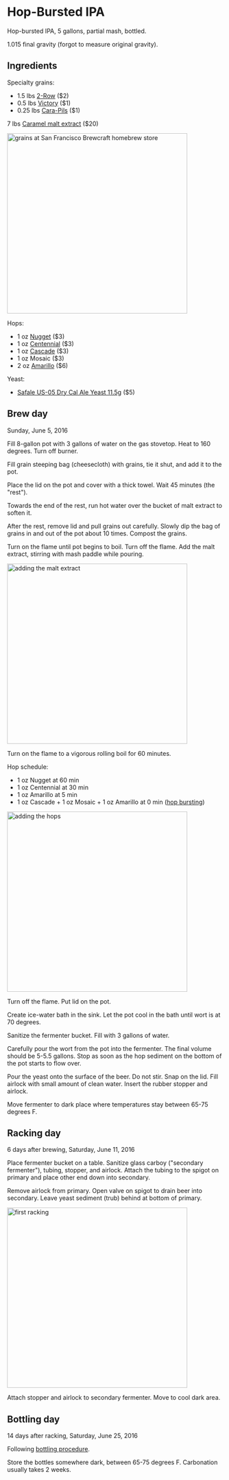 # Hop-Bursted IPA

Hop-bursted IPA, 5 gallons, partial mash, bottled.

1.015 final gravity (forgot to measure original gravity).

## Ingredients

Specialty grains:

* 1.5 lbs [2-Row] ($2)
* 0.5 lbs [Victory] ($1)
* 0.25 lbs [Cara-Pils] ($1)

7 lbs [Caramel malt extract][extract] ($20)

[2-Row]: http://www.sanfranciscobrewcraft.com/product_p/gr151.htm
[Victory]: http://www.sanfranciscobrewcraft.com/product_p/gr159.htm
[Cara-Pils]: http://www.sanfranciscobrewcraft.com/product_p/gr161.htm
[extract]: http://www.sanfranciscobrewcraft.com/product_p/mlt101.htm

<img alt="grains at San Francisco Brewcraft homebrew store"
src="https://cloud.githubusercontent.com/assets/198/16359722/05aa24be-3af5-11e6-80bc-9c204393ef10.png"
width="420px">

Hops:

* 1 oz [Nugget] ($3)
* 1 oz [Centennial] ($3)
* 1 oz [Cascade] ($3)
* 1 oz Mosaic ($3)
* 2 oz [Amarillo] ($6)

[Nugget]: http://www.sanfranciscobrewcraft.com/product_p/hop105.htm
[Centennial]: http://www.sanfranciscobrewcraft.com/product_p/hop107.htm
[Cascade]: http://www.sanfranciscobrewcraft.com/product_p/hop111.htm
[Amarillo]: http://www.sanfranciscobrewcraft.com/product_p/hop136.htm

Yeast:

* [Safale US-05 Dry Cal Ale Yeast 11.5g][yeast] ($5)

[yeast]: http://www.sanfranciscobrewcraft.com/product_p/yd120.htm

## Brew day

Sunday, June 5, 2016

Fill 8-gallon pot with 3 gallons of water on the gas stovetop.
Heat to 160 degrees.
Turn off burner.

Fill grain steeping bag (cheesecloth) with grains,
tie it shut,
and add it to the pot.

Place the lid on the pot and cover with a thick towel.
Wait 45 minutes (the "rest").

Towards the end of the rest,
run hot water over the bucket of malt extract to soften it.

After the rest,
remove lid and pull grains out carefully.
Slowly dip the bag of grains in and out of the pot about 10 times.
Compost the grains.

Turn on the flame until pot begins to boil.
Turn off the flame.
Add the malt extract, stirring with mash paddle while pouring.

<img alt="adding the malt extract"
src="https://cloud.githubusercontent.com/assets/198/16359712/6c26a484-3af4-11e6-8e9e-28d7e80f1c1c.JPG"
width="420px">

Turn on the flame to a vigorous rolling boil for 60 minutes.

Hop schedule:

* 1 oz Nugget at 60 min
* 1 oz Centennial at 30 min
* 1 oz Amarillo at 5 min
* 1 oz Cascade + 1 oz Mosaic + 1 oz Amarillo at 0 min
  ([hop bursting])

[hop bursting]: http://www.eckraus.com/blog/hop-bursting-homebrew-beer

<img alt="adding the hops"
src="https://cloud.githubusercontent.com/assets/198/16359709/6c1e677e-3af4-11e6-82dc-9c087925767a.PNG"
width="420px">

Turn off the flame.
Put lid on the pot.

Create ice-water bath in the sink.
Let the pot cool in the bath until wort is at 70 degrees.

Sanitize the fermenter bucket.
Fill with 3 gallons of water.

Carefully pour the wort from the pot into the fermenter.
The final volume should be 5-5.5 gallons.
Stop as soon as the hop sediment on the bottom of the pot starts to flow over.

Pour the yeast onto the surface of the beer.
Do not stir.
Snap on the lid.
Fill airlock with small amount of clean water.
Insert the rubber stopper and airlock.

Move fermenter to dark place where temperatures stay between 65-75 degrees F.

## Racking day

6 days after brewing, Saturday, June 11, 2016

Place fermenter bucket on a table.
Sanitize glass carboy ("secondary fermenter"), tubing, stopper, and airlock.
Attach the tubing to the spigot on primary
and place other end down into secondary.

Remove airlock from primary.
Open valve on spigot to drain beer into secondary.
Leave yeast sediment (trub) behind at bottom of primary.

<img alt="first racking"
src="https://cloud.githubusercontent.com/assets/198/16359723/05b9902a-3af5-11e6-8ef1-33991170d704.png"
width="420px">

Attach stopper and airlock to secondary fermenter.
Move to cool dark area.

## Bottling day

14 days after racking, Saturday, June 25, 2016

Following [bottling procedure][bottling].

[bottling]: ../procedures.md#bottling

Store the bottles somewhere dark, between 65-75 degrees F.
Carbonation usually takes 2 weeks.

